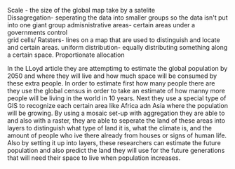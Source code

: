 Scale - the size of the global map take by a satelite  
Dissagregation- seperating the data into smaller groups so the data isn't put into one giant group
admisnistrative areas- certain  areas  under a governments control  
grid cells/ Ratsters- lines on a map that are used to distinguish and locate and certain areas. 
uniform distribution- equally distributing something along a certain space.
Proportionate allocation

In the LLoyd article they are attemptimg to estimate the global population by 2050 and where they will live and how much space will be consumed by these extra people.
In order to estimate first how many people there are they use the global census in order to take an estimate of how manny more people will be living in the world in 10 years. 
Next they use a special type of GIS to recognize each certain area like Africa adn Asia where the population will be growing. 
By using a mosaic set-up with aggregation they are able to and also with a raster, they are able to seperate the land of these areas into layers
to distinguish what type of land it is, what the climate is, and the amount of people who ive there already from houses or signs of human life. 
Also by setting it up into layers, these researchers can estimate the future population and also predict the land they will use for the future generations that will need their space to live when population increases. 

